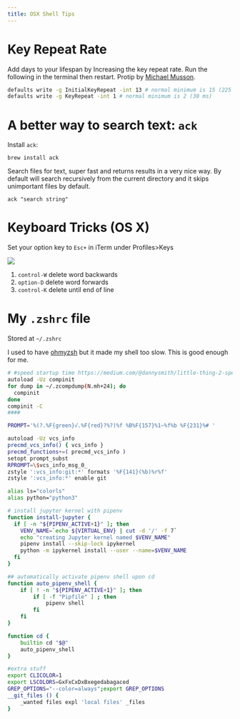 ```yaml
---
title: OSX Shell Tips
---
```


# Key Repeat Rate

Add days to your lifespan by Increasing the key repeat rate. Run the following in the terminal then restart.  Protip by [Michael Musson](https://www.linkedin.com/in/michael-m-a37b1932/).

```sh
defaults write -g InitialKeyRepeat -int 13 # normal minimum is 15 (225 ms)
defaults write -g KeyRepeat -int 1 # normal minimum is 2 (30 ms)
```

# A better way to search text: `ack`

Install `ack`:

`brew install ack`

Search files for text, super fast and returns results in a very nice way. By default will search recursively from the current directory and it skips unimportant files by default.

`ack "search string"`


# Keyboard Tricks (OS X)
Set your option key to `Esc+`  in iTerm under Profiles>Keys

![](iterm_escape.png)


1. `control-W` delete word backwards
2. `option-D` delete word forwards
3. `control-K` delete until end of line

# My `.zshrc` file

Stored at `~/.zshrc`

I used to have [ohmyzsh](https://github.com/ohmyzsh/ohmyzsh) but it made my shell too slow. This is good enough for me.

```bash
# #speed startup time https://medium.com/@dannysmith/little-thing-2-speeding-up-zsh-f1860390f92
autoload -Uz compinit
for dump in ~/.zcompdump(N.mh+24); do
  compinit
done
compinit -C
####

PROMPT='%(?.%F{green}√.%F{red}?%?)%f %B%F{157}%1~%f%b %F{231}%# '

autoload -Uz vcs_info
precmd_vcs_info() { vcs_info }
precmd_functions+=( precmd_vcs_info )
setopt prompt_subst
RPROMPT=\$vcs_info_msg_0_
zstyle ':vcs_info:git:*' formats '%F{141}(%b)%r%f'
zstyle ':vcs_info:*' enable git

alias ls="colorls"
alias python="python3"

# install jupyter kernel with pipenv
function install-jupyter {
  if [ -n "${PIPENV_ACTIVE+1}" ]; then
    VENV_NAME=`echo ${VIRTUAL_ENV} | cut -d '/' -f 7`
    echo "creating Jupyter kernel named $VENV_NAME"
    pipenv install --skip-lock ipykernel
    python -m ipykernel install --user --name=$VENV_NAME
  fi
}

## automatically activate pipenv shell upon cd
function auto_pipenv_shell {
    if [ ! -n "${PIPENV_ACTIVE+1}" ]; then
        if [ -f "Pipfile" ] ; then
            pipenv shell
        fi
    fi
}

function cd {
    builtin cd "$@"
    auto_pipenv_shell
}

#extra stuff
export CLICOLOR=1
export LSCOLORS=GxFxCxDxBxegedabagaced
GREP_OPTIONS="--color=always";export GREP_OPTIONS
__git_files () { 
    _wanted files expl 'local files' _files     
}
```
